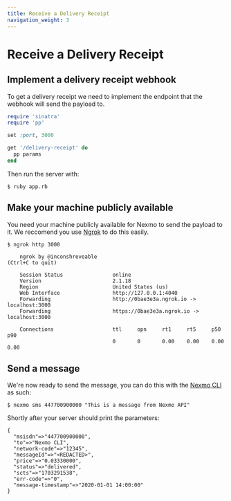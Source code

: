 ```yaml
---
title: Receive a Delivery Receipt
navigation_weight: 3
---
```


# Receive a Delivery Receipt

## Implement a delivery receipt webhook

To get a delivery receipt we need to implement the endpoint that the webhook will send the payload to.

```ruby
require 'sinatra'
require 'pp'

set :port, 3000

get '/delivery-receipt' do
  pp params
end
```

Then run the server with:

```
$ ruby app.rb
```

## Make your machine publicly available

You need your machine publicly available for Nexmo to send the payload to it. We reccomend you use [Ngrok](https://ngrok.com) to do this easily.

```
$ ngrok http 3000

    ngrok by @inconshreveable                                                                                           (Ctrl+C to quit)

    Session Status                online
    Version                       2.1.18
    Region                        United States (us)
    Web Interface                 http://127.0.0.1:4040
    Forwarding                    http://0bae3e3a.ngrok.io -> localhost:3000
    Forwarding                    https://0bae3e3a.ngrok.io -> localhost:3000

    Connections                   ttl     opn     rt1     rt5     p50     p90
                                  0       0       0.00    0.00    0.00    0.00
```

## Send a message

We're now ready to send the message, you can do this with the [Nexmo CLI](/tools) as such:

```
$ nexmo sms 447700900000 "This is a message from Nexmo API"
```

Shortly after your server should print the parameters:

```
{
  "msisdn"=>"447700900000",
  "to"=>"Nexmo CLI",
  "network-code"=>"12345",
  "messageId"=>"<REDACTED>",
  "price"=>"0.03330000",
  "status"=>"delivered",
  "scts"=>"1703291538",
  "err-code"=>"0",
  "message-timestamp"=>"2020-01-01 14:00:00"
}
```
